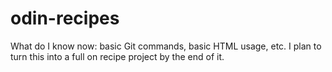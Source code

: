 # odin-recipes

What do I know now: basic Git commands, basic HTML usage, etc.
I plan to turn this into a full on recipe project by the end of it. 